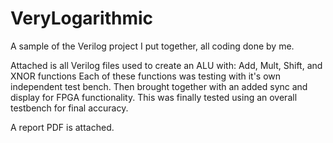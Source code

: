 # VeryLogarithmic
A sample of the Verilog project I put together, all coding done by me.

Attached is all Verilog files used to create an ALU with:
Add, Mult, Shift, and XNOR functions
Each of these functions was testing with it's own independent test bench. 
Then brought together with an added sync and display for FPGA functionality.
This was finally tested using an overall testbench for final accuracy. 

A report PDF is attached.
